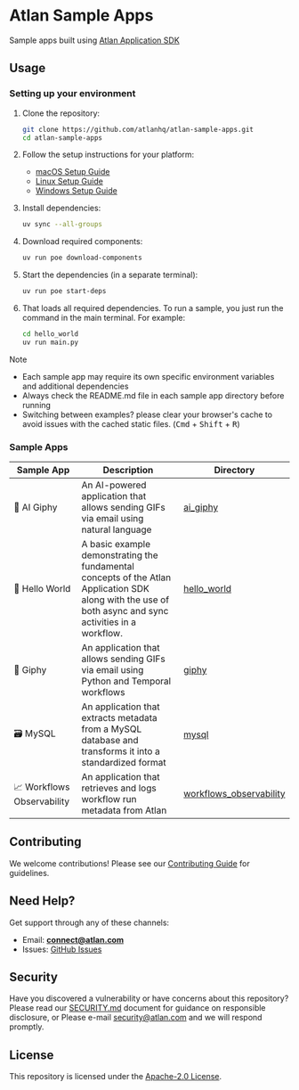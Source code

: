 # Atlan Sample Apps

Sample apps built using [Atlan Application SDK](https://github.com/atlanhq/application-sdk)

## Usage

### Setting up your environment

1. Clone the repository:
   ```bash
   git clone https://github.com/atlanhq/atlan-sample-apps.git
   cd atlan-sample-apps
   ```

2. Follow the setup instructions for your platform:
   - [macOS Setup Guide](https://github.com/atlanhq/application-sdk/blob/main/docs/docs/setup/MAC.md)
   - [Linux Setup Guide](https://github.com/atlanhq/application-sdk/blob/main/docs/docs/setup/LINUX.md)
   - [Windows Setup Guide](https://github.com/atlanhq/application-sdk/blob/main/docs/docs/setup/WINDOWS.md)

3. Install dependencies:
   ```bash
   uv sync --all-groups
   ```

4. Download required components:
   ```bash
   uv run poe download-components
   ```

5. Start the dependencies (in a separate terminal):
   ```bash
   uv run poe start-deps
   ```

6. That loads all required dependencies. To run a sample, you just run the command in the main terminal. For example:
   ```bash
   cd hello_world
   uv run main.py
   ```

> [!NOTE]
> - Each sample app may require its own specific environment variables and additional dependencies
> - Always check the README.md file in each sample app directory before running
> - Switching between examples? please clear your browser's cache to avoid issues with the cached static files. (<kbd>Cmd</kbd> + <kbd>Shift</kbd> + <kbd>R</kbd>)


### Sample Apps

| Sample App | Description | Directory |
|------------|-------------|-----------|
| 🤖 AI Giphy | An AI-powered application that allows sending GIFs via email using natural language | [ai_giphy](./ai_giphy) |
| 👋 Hello World | A basic example demonstrating the fundamental concepts of the Atlan Application SDK along with the use of both async and sync activities in a workflow. | [hello_world](./hello_world) |
| 🤡 Giphy | An application that allows sending GIFs via email using Python and Temporal workflows | [giphy](./giphy) |
| 🗃️ MySQL | An application that extracts metadata from a MySQL database and transforms it into a standardized format | [mysql](./mysql) |
| 📈 Workflows Observability | An application that retrieves and logs workflow run metadata from Atlan | [workflows_observability](./workflows_observability) |


## Contributing

We welcome contributions! Please see our [Contributing Guide](./CONTRIBUTING.md) for guidelines.

## Need Help?

Get support through any of these channels:

- Email: **connect@atlan.com**
- Issues: [GitHub Issues](https://github.com/atlanhq/atlan-sample-apps/issues)

## Security

Have you discovered a vulnerability or have concerns about this repository? Please read our [SECURITY.md](./SECURITY.md) document for guidance on responsible disclosure, or Please e-mail security@atlan.com and we will respond promptly.

## License

This repository is licensed under the [Apache-2.0 License](./LICENSE).
